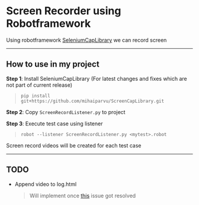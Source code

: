 # Screen Recorder using Robotframework

Using robotframework [SeleniumCapLibrary](https://github.com/mihaiparvu/ScreenCapLibrary) we can record screen

---
## How to use in my project

**Step 1**: Install SeleniumCapLibrary (For latest changes and fixes which are not part of current release)
 > `pip install git+https://github.com/mihaiparvu/ScreenCapLibrary.git`
 
**Step 2**: Copy `ScreenRecordListener.py` to project

**Step 3**: Execute test case using listener
 > `robot --listener ScreenRecordListener.py <mytest>.robot`

Screen record videos will be created for each test case

---
## TODO

 - Append video to log.html
    > Will implement once [this](https://github.com/mihaiparvu/ScreenCapLibrary/issues/25) issue got resolved